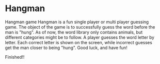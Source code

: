 # Hangman
Hangman game
Hangman is a fun single player or multi player guessing game. The object of the game is to successfully guess the word before the man is "hung". As of now, the word library only contains animals, but different categories might be to follow. A player guesses the word letter by letter. Each correct letter is shown on the screen, while incorrect guesses get the man closer to being "hung". Good luck, and have fun!

Finished!!
